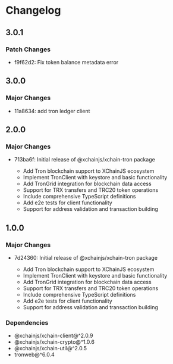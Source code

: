 # Changelog

## 3.0.1

### Patch Changes

- f9f62d2: Fix token balance metadata error

## 3.0.0

### Major Changes

- 11a8634: add tron ledger client

## 2.0.0

### Major Changes

- 713ba6f: Initial release of @xchainjs/xchain-tron package

  - Add Tron blockchain support to XChainJS ecosystem
  - Implement TronClient with keystore and basic functionality
  - Add TronGrid integration for blockchain data access
  - Support for TRX transfers and TRC20 token operations
  - Include comprehensive TypeScript definitions
  - Add e2e tests for client functionality
  - Support for address validation and transaction building

## 1.0.0

### Major Changes

- 7d24360: Initial release of @xchainjs/xchain-tron package

  - Add Tron blockchain support to XChainJS ecosystem
  - Implement TronClient with keystore and basic functionality
  - Add TronGrid integration for blockchain data access
  - Support for TRX transfers and TRC20 token operations
  - Include comprehensive TypeScript definitions
  - Add e2e tests for client functionality
  - Support for address validation and transaction building

### Dependencies

- @xchainjs/xchain-client@^2.0.9
- @xchainjs/xchain-crypto@^1.0.6
- @xchainjs/xchain-util@^2.0.5
- tronweb@^6.0.4
